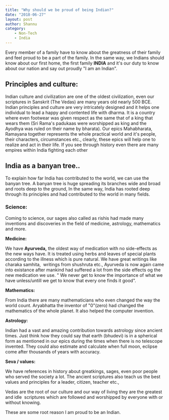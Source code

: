 ```yaml
---
title: "Why should we be proud of being Indian?"
date: "2018-06-27"
layout: post
author: Shannu
category: 
    - Non-Tech
    - India
---
```


Every member of a family have to know about the greatness of their family and feel proud to be a part of the family. In the same way, we Indians should know about our first home, the first family **INDIA** and it's our duty to know about our nation and say out proudly "I am an Indian".

## Principles and culture:

Indian culture and civilization are one of the oldest civilization, even our scriptures in Sanskrit (The Vedas) are many years old nearly 500 BCE. Indian principles and culture are very intricately designed and it helps one individual to lead a happy and contented life with dharma. It is a country where even footwear was given respect as the same that of a king that wears them (Sri Rama's padukaas were worshipped as king and the Ayodhya was ruled on their name by bharata). Our epics Mahabharata, Ramayana together represents the whole practical world and it's people, their characters, circumstances etc., clearly, these epics will help one to realize and act in their life. If you see through history even there are many empires within India fighting each other

## India as a banyan tree..

To explain how far India has contributed to the world, we can use the banyan tree. A banyan tree is huge spreading its branches wide and broad and roots deep to the ground, In the same way, India has rooted deep through its principles and had contributed to the world in many fields.

### Science:

Coming to science, our sages also called as rishis had made many inventions and discoveries in the field of medicine, astrology, mathematics and more.

**Medicine:**

We have **Ayurveda,** the oldest way of medication with no side-effects as the new ways have. It is treated using herbs and leaves of special plants according to the illness which is pure natural. We have great writings like charaka samhita,  writings from shushruta etc., Ayurveda is now again came into existance after mankind had suffered a lot from the side effects og the new medication we use. " We never get to know the importance of what we have unless/untill we get to know that every one finds it good".

**Mathematics:**

From India there are many mathematicians who even changed the way the world count. Aryabhatta the inventor of "0"(zero) had changed the mathematics of the whole planet. It also helped the computer invention.

**Astrology:**

Indian had a vast and amazing contribution towards astrology since ancient times. Just think how they could say that earth (bhudevi) is in a spherical form as mentioned in our epics during the times when there is no telescope invented. They could also estimate and calculate when full moon, eclipse come after thousands of years with accuracy.

**Seva / values:**

We have references in history about greatkings, sages, even poor people who served the society a lot. The ancient scriptures also teach us the best values and principles for a leader, citizen, teacher etc.,

Vedas are the root of our culture and our way of living they are the greatest and idle  scriptures which are followed and worshipped by everyone with or without knowing.

These are some root reason I am proud to be an Indian.
